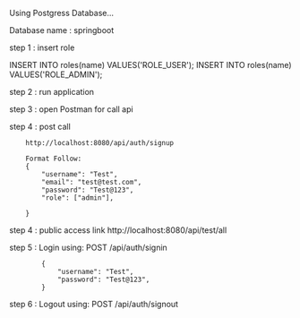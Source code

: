 Using Postgress Database...

Database name : springboot


step 1 : insert role

INSERT INTO roles(name) VALUES('ROLE_USER');
INSERT INTO roles(name) VALUES('ROLE_ADMIN');

step 2 : run application 

step 3 : open Postman for call api

step 4 : post call

		http://localhost:8080/api/auth/signup

		Format Follow: 
		{
			"username": "Test",
			"email": "test@test.com",
			"password": "Test@123",
			"role": ["admin"],

		}

step 4 : public access link  http://localhost:8080/api/test/all

step 5 : Login using: POST /api/auth/signin

			{
				"username": "Test",
				"password": "Test@123",
			}	
	
step 6 : Logout using: POST /api/auth/signout
